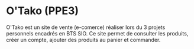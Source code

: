 # O'Tako (PPE3)
O'Tako est un site de vente (e-comerce) réaliser lors du 3 projets personnels encadrés en BTS SIO. Ce site permet de consulter les produits, créer un compte, ajouter des produits au panier et commander.
